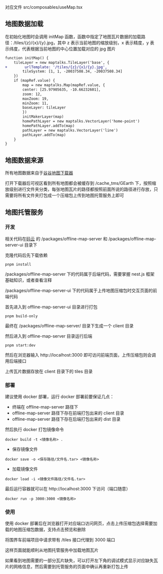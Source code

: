 对应文件 src/composables/useMap.tsx

## 地图数据加载

在初始化地图时会调用 initMap 函数，函数中指定了地图瓦片数据的加载路径：/tiles/{z}/{x}/{y}.jpg，其中 z 表示当前地图的缩放级别，x 表示精度，y 表示纬度，代表根据当前地图的中心位置加载对应的 jpg 图片

```diff
function initMap() {
    tileLayer = new maptalks.TileLayer('base', {
+        urlTemplate: '/tiles/{z}/{x}/{y}.jpg',
        tileSystem: [1, 1, -20037508.34, -20037508.34]
    })
    if (mapRef.value) {
        map = new maptalks.Map(mapRef.value, {
        center: [25.97905635, -10.66232601],
        zoom: 12,
        maxZoom: 19,
        minZoom: 11,
        baseLayer: tileLayer
        })
        initMakerLayer(map)
        homePathLayer = new maptalks.VectorLayer('home-point')
        homePathLayer.addTo(map)
        pathLayer = new maptalks.VectorLayer('line')
        pathLayer.addTo(map)
    }
}
```

## 地图数据来源

所有地图数据来自于[谷谷地图下载器](http://gggis.com/)

打开下载器后可视区看到所有地图都会被缓存到 /cache_tms/GEarth 下，按照缩放级别进行文件夹分类，每张地图瓦片的路径都按照前面所说的路径进行存放，只需要将所有文件夹打包成一个压缩包上传到地图托管服务上即可

## 地图托管服务

### 开发

相关代码在[码云](https://gitee.com/imrobotri/map-tile-hosting-service.git) 的 /packages/offline-map-server 和 /packages/offline-map-server-ui 目录下

克隆代码后先下载依赖

```shell
pnpm install
```

/packages/offline-map-server 下的代码属于后端代码，需要掌握 nest.js 框架基础知识，或者查看注释

/packages/offline-map-server-ui 下的代码属于上传地图压缩包时交互页面的前端代码

首先进入到 offline-map-server-ui 目录进行打包

```shell
pnpm build-only
```

最终在 /packages/offline-map-server/ 目录下生成一个 client 目录

然后进入到 offline-map-server 目录运行后端

```shell
pnpm start:dev
```

然后在浏览器输入 http://localhost:3000 即可访问前端页面，上传压缩包则会调用后端接口

上传瓦片数据存放在 client 目录下的 tiles 目录

### 部署

建议使用 docker 部署，运行 docker 部署前要保证几点：

- 终端在 offline-map-server 路径下
- offline-map-server 路径下存在前端打包出来的 client 目录
- offline-map-server 路径下存在后端打包出来的 dist 目录

然后执行 docker 打包镜像命令

```shell
docker build -t <镜像名称> .
```

- 保存镜像文件
```shell
docker save -o <保存路径/文件名.tar> <镜像名称>
```

- 加载镜像文件

```shell
docker load -i <镜像文件路径/文件名.tar>
```

最后运行容器就可以在 http://localhost:3000 下访问（端口随意）

```shell
docker run -p 3000:3000 <镜像名称>
```

### 使用

使用 docker 部署后在浏览器打开对应端口访问网页，点击上传压缩包选择需要加载的地图压缩包数据，支持点击预览和删除

将围界车前端项目中请求带有 /tiles 接口代理到 3000 端口

这样页面就能顺利从地图托管服务中加载地图瓦片

如果看到地图需要的一部分瓦片缺失，可以打开左下角的调试模式显示对应缺失瓦片的网格信息，然后需要到托管服务的页面中确认再重新打包上传

